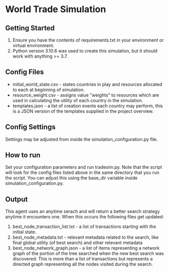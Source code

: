 # World Trade Simulation

## Getting Started

1. Ensure you have the contents of requirements.txt in your environment or virtual environment. 
2. Python version 3.10.6 was used to create this simulation, but it should work with anything >= 3.7.

## Config Files

* initial_world_state.csv - states countries in play and resources allocated to each at beginning of simulation.
* resource_weight.csv - assigns value "weights" to resources which are used in calculating the utility of each country in the simulation.
* templates.json - a list of creation events each country may perform, this is a JSON version of the templates supplied in the project overview.  

## Config Settings

Settings may be adjusted from inside the simulation_configuration.py file.

## How to run 

Set your configuration parameters and run tradesim.py.  Note that the script will look for the config files listed above in the same directory that you run the script.  You can adjust this using the base_dir variable inside simulation_configuration.py.  

## Output

This agent uses an anytime serach and will return a better search strategy anytime it encounters one.  When this occurs the following files get updated:

1. best_node_transaction_list.txt - a list of transactions starting with the initial state.
2. best_node_metadata.txt - relevant metadata related to the search, like final global utility (of best search) and other relevant metadata
3. best_node_network_graph.json - a list of items representing a network graph of the portion of the tree searched when the new best search was discovered.  This is more than a list of transactions but represents a directed graph representing all the nodes visited during the search.  

